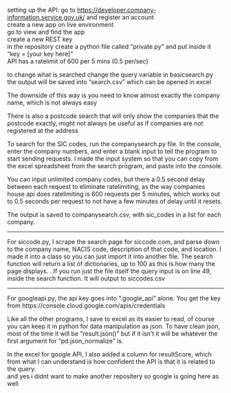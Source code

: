 setting up the API:
go to https://developer.company-information.service.gov.uk/ and register an account<br>
create a new app on live environment<br>
go to view and find the app<br>
create a new REST key<br>
in the repository create a python file called “private.py” and put inside it “key = [your key here]”<br>
API has a ratelimit of 600 per 5 mins (0.5 per/sec)<br>

to change what is searched change the query variable in basicsearch.py<br>
the output will be saved into “search.csv” which can be opened in excel

The downside of this way is you need to know almost exactly the company name, which is not always easy

There is also a postcode search that will only show the companies that the postcode exactly, might not always be useful as if companies are not registered at the address

To search for the SIC codes, run the companysearch.py file. In the console, enter the company numbers, and enter a blank input to tell the program to start sending requests. I made the input system so that you can copy from the excel spreadsheet from the search program, and paste into the console.<br>

You can input unlimited company codes, but there a 0.5 second delay between each request to eliminate ratelimiting, as the way companies house api does ratelimiting is 600 requests per 5 minutes, which works out to 0.5 seconds per request to not have a few minutes of delay until it resets.<br>

The output is saved to companysearch.csv, with sic_codes in a list for each company.<br>
<hr>
For siccode.py, I scrape the search page for siccode.com, and parse down to the company name, NACIS code, description of that code, and location. I made it into a class so you can just import it into another file. The search function will return a list of dictionaries, up to 100 as this is how many the page displays. . If you run just the file itself the query input is on line 49, inside the search function. It will output to siccodes.csv
<hr>
For googleapi.py, the api key goes into “.google_api” alone. You get the key from https://console.cloud.google.com/apis/credentials<br>

Like all the other programs, I save to excel as its easier to read, of course you can keep it in python for data manipulation as json. To have clean json, most of the time it will be “result.json()” but if it isn’t it will be whatever the first argument for “pd.json_normalize” is. <br>

In the excel for google API, I also added a column for resultScore, which from what I can understand is how confident the API is that it is related to the query. <br>
and yes i didnt want to make another repositery so google is going here as well
